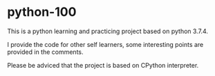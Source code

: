 # python-100


This is a python learning and practicing project based on python 3.7.4.

I provide the code for other self learners, some interesting points are provided in the comments.

Please be adviced that the project is based on CPython interpreter.